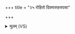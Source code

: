 +++
title = "२५ रोहितो दिवमारुहत्तपसा"

+++
<details><summary>मूलम् (VS)</summary>

रोहि॑तो दिव॒मारु॑ह॒त्तप॑सा तप॒स्वी।  
स योनि॒मैति॒ स उ॑ जायते॒ पुनः॒ स दे॒वाना॒मधि॑पतिर्बभूव ॥
</details>